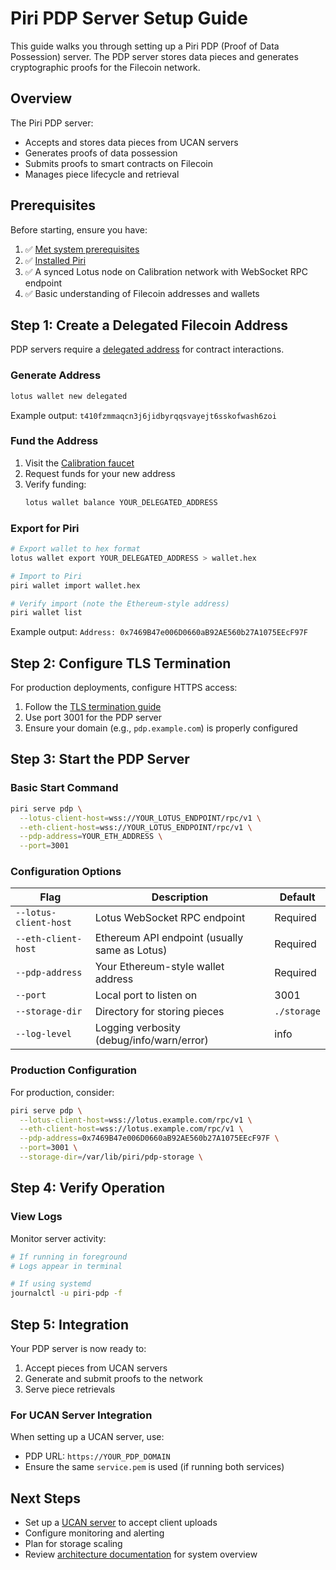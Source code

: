 # Piri PDP Server Setup Guide

This guide walks you through setting up a Piri PDP (Proof of Data Possession) server. The PDP server stores data pieces and generates cryptographic proofs for the Filecoin network.

## Overview

The Piri PDP server:
- Accepts and stores data pieces from UCAN servers
- Generates proofs of data possession
- Submits proofs to smart contracts on Filecoin
- Manages piece lifecycle and retrieval

## Prerequisites

Before starting, ensure you have:

1. ✅ [Met system prerequisites](../common/prerequisites.md)
2. ✅ [Installed Piri](../common/piri-installation.md)
3. ✅ A synced Lotus node on Calibration network with WebSocket RPC endpoint
4. ✅ Basic understanding of Filecoin addresses and wallets

## Step 1: Create a Delegated Filecoin Address

PDP servers require a [delegated address](https://docs.filecoin.io/smart-contracts/filecoin-evm-runtime/address-types#delegated-addresses) for contract interactions.

### Generate Address

```bash
lotus wallet new delegated
```

Example output: `t410fzmmaqcn3j6jidbyrqqsvayejt6sskofwash6zoi`

### Fund the Address

1. Visit the [Calibration faucet](https://faucet.calibnet.chainsafe-fil.io/funds.html)
2. Request funds for your new address
3. Verify funding:
   ```bash
   lotus wallet balance YOUR_DELEGATED_ADDRESS
   ```

### Export for Piri

```bash
# Export wallet to hex format
lotus wallet export YOUR_DELEGATED_ADDRESS > wallet.hex

# Import to Piri
piri wallet import wallet.hex

# Verify import (note the Ethereum-style address)
piri wallet list
```

Example output: `Address: 0x7469B47e006D0660aB92AE560b27A1075EEcF97F`

## Step 2: Configure TLS Termination

For production deployments, configure HTTPS access:

1. Follow the [TLS termination guide](../common/tls-termination.md)
2. Use port 3001 for the PDP server
3. Ensure your domain (e.g., `pdp.example.com`) is properly configured

## Step 3: Start the PDP Server

### Basic Start Command

```bash
piri serve pdp \
  --lotus-client-host=wss://YOUR_LOTUS_ENDPOINT/rpc/v1 \
  --eth-client-host=wss://YOUR_LOTUS_ENDPOINT/rpc/v1 \
  --pdp-address=YOUR_ETH_ADDRESS \
  --port=3001
```

### Configuration Options

| Flag | Description | Default |
|------|-------------|---------|
| `--lotus-client-host` | Lotus WebSocket RPC endpoint | Required |
| `--eth-client-host` | Ethereum API endpoint (usually same as Lotus) | Required |
| `--pdp-address` | Your Ethereum-style wallet address | Required |
| `--port` | Local port to listen on | 3001 |
| `--storage-dir` | Directory for storing pieces | `./storage` |
| `--log-level` | Logging verbosity (debug/info/warn/error) | info |

### Production Configuration

For production, consider:

```bash
piri serve pdp \
  --lotus-client-host=wss://lotus.example.com/rpc/v1 \
  --eth-client-host=wss://lotus.example.com/rpc/v1 \
  --pdp-address=0x7469B47e006D0660aB92AE560b27A1075EEcF97F \
  --port=3001 \
  --storage-dir=/var/lib/piri/pdp-storage \
```

## Step 4: Verify Operation

### View Logs

Monitor server activity:
```bash
# If running in foreground
# Logs appear in terminal

# If using systemd
journalctl -u piri-pdp -f
```

## Step 5: Integration

Your PDP server is now ready to:
1. Accept pieces from UCAN servers
2. Generate and submit proofs to the network
3. Serve piece retrievals

### For UCAN Server Integration

When setting up a UCAN server, use:
- PDP URL: `https://YOUR_PDP_DOMAIN`
- Ensure the same `service.pem` is used (if running both services)

## Next Steps

- Set up a [UCAN server](./ucan-server.md) to accept client uploads
- Configure monitoring and alerting
- Plan for storage scaling
- Review [architecture documentation](../architecture.md) for system overview